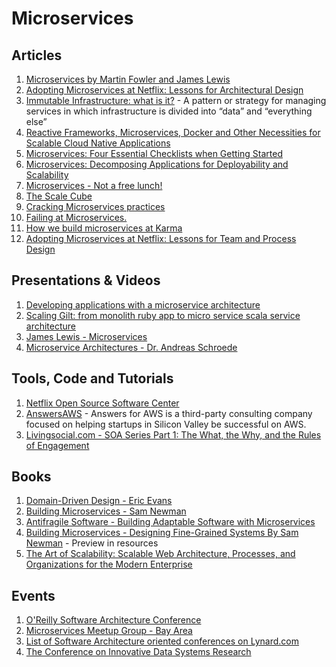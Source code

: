 # Microservices

## Articles
1. [Microservices by Martin Fowler and James Lewis](http://martinfowler.com/articles/microservices.html)
2. [Adopting Microservices at Netflix: Lessons for Architectural Design ](http://nginx.com/blog/microservices-at-netflix-architectural-best-practices/)
3. [Immutable Infrastructure: what is it?](http://highops.com/insights/immutable-infrastructure-what-is-it/) - A pattern or strategy for managing services in which infrastructure is divided into “data” and “everything else”
4. [Reactive Frameworks, Microservices, Docker and Other Necessities for Scalable Cloud Native Applications](http://thenewstack.io/reactive-frameworks-microservices-docker-and-other-necessities-for-scalable-cloud-native-applications/)
5. [Microservices: Four Essential Checklists when Getting Started](http://thenewstack.io/microservices-four-essential-checklists-getting-started/)
6. [Microservices: Decomposing Applications for Deployability and Scalability](http://www.infoq.com/articles/microservices-intro)
7. [Microservices - Not a free lunch!](http://highscalability.com/blog/2014/4/8/microservices-not-a-free-lunch.html)
8. [The Scale Cube](http://microservices.io/articles/scalecube.html)
9. [Cracking Microservices practices](http://jaxenter.com/cracking-microservices-practices-107924.html)
10. [Failing at Microservices.](https://rclayton.silvrback.com/failing-at-microservices)
11. [How we build microservices at Karma](https://blog.yourkarma.com/building-microservices-at-karma)
12. [Adopting Microservices at Netflix: Lessons for Team and Process Design ](http://nginx.com/blog/adopting-microservices-at-netflix-lessons-for-team-and-process-design/)

## Presentations & Videos
1. [Developing applications with a microservice architecture](http://www.slideshare.net/chris.e.richardson/developing-apps-with-a-microservice-architecture-svforum-microservices-meetup)
2. [Scaling Gilt: from monolith ruby app to micro service scala service architecture](http://www.slideshare.net/LappleApple/gilt-from-monolith-ruby-app-to-micro-service-scala-service-architectur)
3. [James Lewis - Microservices](http://2012.33degree.org/pdf/JamesLewisMicroServices.pdf)
4. [Microservice Architectures - Dr. Andreas Schroede](http://www.pst.ifi.lmu.de/Lehre/wise-14-15/mse/microservice-architectures.pdf)

## Tools, Code and Tutorials
1. [Netflix Open Source Software Center](http://netflix.github.io/#repo)
2. [AnswersAWS](http://answersforaws.com/) - Answers for AWS is a third-party consulting company focused on helping startups in Silicon Valley be successful on AWS.
3. [Livingsocial.com - SOA Series Part 1: The What, the Why, and the Rules of Engagement](https://techblog.livingsocial.com/blog/2014/05/06/soa-the-what-the-why-and-the-rules-of-engagement/)

## Books
1. [Domain-Driven Design - Eric Evans](http://www.amazon.com/Domain-Driven-Design-Tackling-Complexity-Software-ebook/dp/B00794TAUG)
2. [Building Microservices - Sam Newman](http://www.amazon.com/gp/product/1491950358?ie=UTF8&tag=martinfowlerc-20&linkCode=as2&camp=1789&creative=9325&creativeASIN=1491950358)
3. [Antifragile Software - Building Adaptable Software with Microservices](https://leanpub.com/antifragilesoftware)
4. [Building Microservices - Designing Fine-Grained Systems By Sam Newman](http://shop.oreilly.com/product/0636920033158.do) - Preview in resources
5. [The Art of Scalability: Scalable Web Architecture, Processes, and Organizations for the Modern Enterprise ](http://theartofscalability.com/)

## Events
1. [O'Reilly Software Architecture Conference](http://softwarearchitecturecon.com/sa2015)
2. [Microservices Meetup Group - Bay Area](http://www.meetup.com/microservices/)
3. [List of Software Architecture oriented conferences on Lynard.com](http://lanyrd.com/topics/software-architecture/)
4. [The Conference on Innovative Data Systems Research](http://www.cidrdb.org/)
